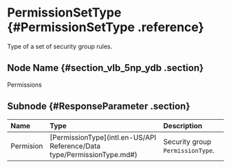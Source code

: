 # PermissionSetType {#PermissionSetType .reference}

Type of a set of security group rules.

## Node Name {#section_vlb_5np_ydb .section}

Permissions

## Subnode {#ResponseParameter .section}

|Name|Type|Description|
|:---|:---|:----------|
|Permision|[PermissionType](intl.en-US/API Reference/Data type/PermissionType.md#)|Security group `PermissionType`.|

